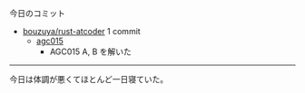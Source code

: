 今日のコミット

- [bouzuya/rust-atcoder](https://github.com/bouzuya/rust-atcoder) 1 commit
  - [agc015](https://github.com/bouzuya/rust-atcoder/commit/3316454a074faf9a942849b83de243980849c57a)
    - AGC015 A, B を解いた

---

今日は体調が悪くてほとんど一日寝ていた。
